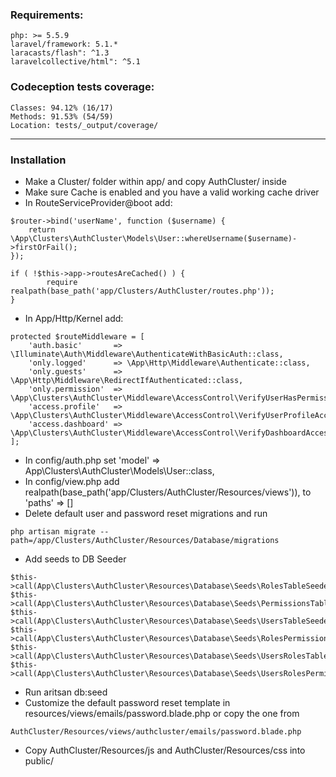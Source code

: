 ### Requirements:
```
php: >= 5.5.9
laravel/framework: 5.1.*
laracasts/flash": ^1.3
laravelcollective/html": ^5.1
```

### Codeception tests coverage:
```
Classes: 94.12% (16/17)  
Methods: 91.53% (54/59) 
Location: tests/_output/coverage/
```
___

### Installation

- Make a Cluster/ folder within app/ and copy AuthCluster/ inside
- Make sure Cache is enabled and you have a valid working cache driver
- In RouteServiceProvider@boot add:
```
$router->bind('userName', function ($username) {
    return \App\Clusters\AuthCluster\Models\User::whereUsername($username)->firstOrFail();
});

if ( !$this->app->routesAreCached() ) {
        require realpath(base_path('app/Clusters/AuthCluster/routes.php'));
}
```
- In App/Http/Kernel add:
```
protected $routeMiddleware = [
    'auth.basic'       => \Illuminate\Auth\Middleware\AuthenticateWithBasicAuth::class,
    'only.logged'      => \App\Http\Middleware\Authenticate::class,
    'only.guests'      => \App\Http\Middleware\RedirectIfAuthenticated::class,
    'only.permission'  => \App\Clusters\AuthCluster\Middleware\AccessControl\VerifyUserHasPermission::class,
    'access.profile'   => \App\Clusters\AuthCluster\Middleware\AccessControl\VerifyUserProfileAccess::class,
    'access.dashboard' => \App\Clusters\AuthCluster\Middleware\AccessControl\VerifyDashboardAccess::class,
];
```

- In config/auth.php set 'model' => App\Clusters\AuthCluster\Models\User::class,
- In config/view.php add realpath(base_path('app/Clusters/AuthCluster/Resources/views')), to 'paths' => []
- Delete default user and password reset migrations and run 
```
php artisan migrate --path=/app/Clusters/AuthCluster/Resources/Database/migrations
```

- Add seeds to DB Seeder
```
$this->call(App\Clusters\AuthCluster\Resources\Database\Seeds\RolesTableSeeder::class);
$this->call(App\Clusters\AuthCluster\Resources\Database\Seeds\PermissionsTableSeeder::class);
$this->call(App\Clusters\AuthCluster\Resources\Database\Seeds\UsersTableSeeder::class);
$this->call(App\Clusters\AuthCluster\Resources\Database\Seeds\RolesPermissionsTableSeeder::class);
$this->call(App\Clusters\AuthCluster\Resources\Database\Seeds\UsersRolesTableSeeder::class);
$this->call(App\Clusters\AuthCluster\Resources\Database\Seeds\UsersRolesPermissionsTableSeeder::class);
```

- Run aritsan db:seed
- Customize the default password reset template in resources/views/emails/password.blade.php or copy the one from 
```
AuthCluster/Resources/views/authcluster/emails/password.blade.php
```
- Copy AuthCluster/Resources/js and AuthCluster/Resources/css into public/
